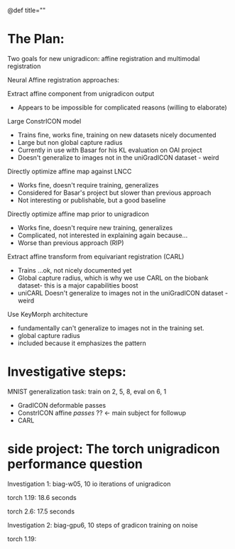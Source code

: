 @def title=""


The Plan:
=========

Two goals for new unigradicon: affine registration and multimodal registration


Neural Affine registration approaches:

Extract affine component from unigradicon output
- Appears to be impossible for complicated reasons (willing to elaborate)

Large ConstrICON model
- Trains fine, works fine, training on new datasets nicely documented
- Large but non global capture radius
- Currently in use with Basar for his KL evaluation on OAI project
- Doesn't generalize to images not in the uniGradICON dataset - weird

Directly optimize affine map against LNCC
- Works fine, doesn't require training, generalizes
- Considered for Basar's project but slower than previous approach
- Not interesting or publishable, but a good baseline

Directly optimize affine map prior to unigradicon
- Works fine, doesn't require new training, generalizes
- Complicated, not interested in explaining again because...
- Worse than previous approach (RIP)

Extract affine transform from equivariant registration (CARL)
- Trains ...ok, not nicely documented yet
- Global capture radius, which is why we use CARL on the biobank dataset- this is a major capabilities boost
- uniCARL Doesn't generalize to images not in the uniGradICON dataset - weird

Use KeyMorph architecture
- fundamentally can't generalize to images not in the training set.
- global capture radius
- included because it emphasizes the pattern



Investigative steps:
====================

MNIST generalization task: train on 2, 5, 8, eval on 6, 1

- GradICON deformable passes
- ConstrICON affine _passes_ ?? <- main subject for followup
- CARL 











side project: The torch unigradicon performance question
=========================================

Investigation 1: biag-w05, 10 io iterations of unigradicon

torch 1.19: 18.6 seconds


torch 2.6: 17.5 seconds

Investigation 2: biag-gpu6, 10 steps of gradicon training on noise

torch 1.19: 

